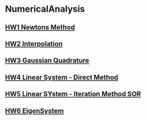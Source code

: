 # NumericalAnalysis

## [HW1 Newtons Method](https://reurl.cc/9X4XKx)
## [HW2 Interpolation](https://reurl.cc/zzYzn6)
## [HW3 Gaussian Quadrature](https://reurl.cc/k0X0zb)
## [HW4 Linear System - Direct Method](https://reurl.cc/Z7W7DV)
## [HW5 Linear SYstem - Iteration Method SOR](https://reurl.cc/bR9z66)
## [HW6 EigenSystem](https://reurl.cc/x07gxN)
